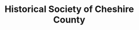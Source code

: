 ---
layout: repo
title: "Historical Society of Cheshire County
"
id: 5847
permalink: repos/5847/
---